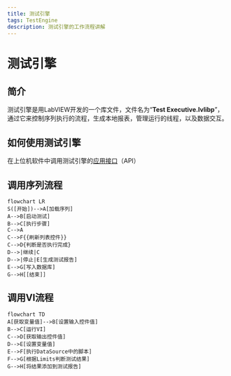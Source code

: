 ```yaml
---
title: 测试引擎
tags: TestEngine
description: 测试引擎的工作流程讲解
---
```


# 测试引擎

## 简介

测试引擎是用LabVIEW开发的一个库文件，文件名为“**Test Executive.lvlibp**”，通过它来控制序列执行的流程，生成本地报表，管理运行的线程，以及数据交互。

## 如何使用测试引擎

在上位机软件中调用测试引擎的[应用接口](https://xiongxinwei-code.github.io/test-bench-framework/docs/%E5%BA%94%E7%94%A8%E6%8E%A5%E5%8F%A3)（API）

## 调用序列流程

```mermaid
flowchart LR
S([开始])-->A[加载序列]
A-->B[启动测试]
B-->C[执行步骤]
C-->A
C-->F{{刷新列表控件}}
C-->D{判断是否执行完成}
D-->|继续|C
D-->|停止|E[生成测试报告]
E-->G[写入数据库]
G-->H[[结束]]
```

## 调用VI流程

```mermaid
flowchart TD
A[获取变量值]-->B[设置输入控件值]
B-->C[运行VI]
C-->D[获取输出控件值]
D-->E[设置变量值]
E-->F[执行DataSource中的脚本]
F-->G[根据Limits判断测试结果]
G-->H[将结果添加到测试报告]
```
